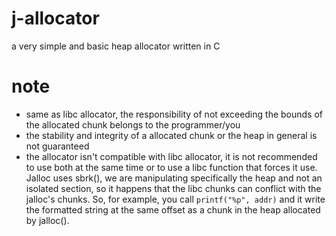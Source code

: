 # j-allocator
a very simple and basic heap allocator written in C

# note
- same as libc allocator, the responsibility of not exceeding the bounds of the allocated chunk belongs to the programmer/you
- the stability and integrity of a allocated chunk or the heap in general is not guaranteed
- the allocator isn't compatible with libc allocator, it is not recommended to use both at the same time or to use a libc function that forces it use. Jalloc uses sbrk(), we are manipulating specifically the heap and not an isolated section, so it happens that the libc chunks can conflict with the jalloc's chunks. So, for example, you call `printf("%p", addr)` and it write the formatted string at the same offset as a chunk in the heap allocated by jalloc().
